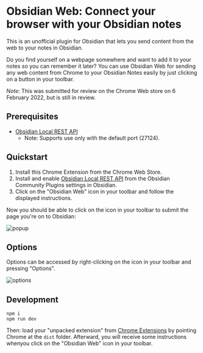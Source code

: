 # Obsidian Web: Connect your browser with your Obsidian notes

This is an unofficial plugin for Obsidian that lets you send content from the web to your notes in Obsidian.

Do you find yourself on a webpage somewhere and want to add it to your notes so you can remember it later?  You can use Obsidian Web for sending any web content from Chrome to your Obsidian Notes easily by just clicking on a button in your toolbar.

*Note*: This was submitted for review on the Chrome Web store on 6 February 2022, but is still in review.

## Prerequisites

* [Obsidian Local REST API](https://github.com/coddingtonbear/obsidian-local-rest-api)
  * Note: Supports use only with the default port (27124).

## Quickstart

1. Install this Chrome Extension from the Chrome Web Store.
2. Install and enable [Obsidian Local REST API](https://github.com/coddingtonbear/obsidian-local-rest-api) from the Obsidian Community Plugins settings in Obsidian.
3. Click on the "Obsidian Web" icon in your toolbar and follow the displayed instructions.

Now you should be able to click on the icon in your toolbar to submit the page you're on to Obsidian:

![popup](http://coddingtonbear-public.s3.amazonaws.com/github/obsidian-web/popup.png)

## Options

Options can be accessed by right-clicking on the icon in your toolbar and pressing  "Options".

![options](http://coddingtonbear-public.s3.amazonaws.com/github/obsidian-web/options.png)

## Development

```
npm i
npm run dev
```

Then: load your "unpacked extension" from [Chrome Extensions](chrome://extensions/) by pointing Chrome at the `dist` folder.  Afterward, you will receive some instructions whenyou click on the "Obsidian Web" icon in your toolbar.

